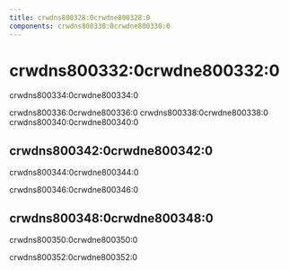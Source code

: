 ```yaml
---
title: crwdns800328:0crwdne800328:0
components: crwdns800330:0crwdne800330:0
---
```

# crwdns800332:0crwdne800332:0

<p class="description">crwdns800334:0crwdne800334:0</p>

crwdns800336:0crwdne800336:0 crwdns800338:0crwdne800338:0 crwdns800340:0crwdne800340:0

## crwdns800342:0crwdne800342:0

crwdns800344:0crwdne800344:0

crwdns800346:0crwdne800346:0

## crwdns800348:0crwdne800348:0

crwdns800350:0crwdne800350:0

crwdns800352:0crwdne800352:0